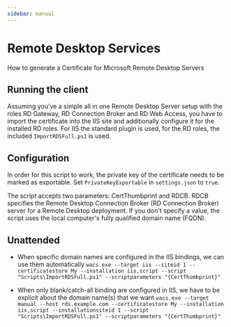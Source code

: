 ```yaml
---
sidebar: manual
---
```


# Remote Desktop Services
How to generate a Certificate for Microsoft Remote Desktop Servers

## Running the client
Assuming you've a simple all in one Remote Desktop Server setup with the roles RD Gateway, 
RD Connection Broker and RD Web Access, you have to import the certificate into the IIS 
site and additionally configure it for the installed RD roles. For IIS the standard plugin 
is used, for the RD roles, the included `ImportRDSFull.ps1` is used.

## Configuration
In order for this script to work, the private key of the certificate needs to be marked 
as exportable. Set `PrivateKeyExportable` in `settings.json` to `true`.

The script accepts two parameters: CertThumbprint and RDCB. RDCB specifies the Remote Desktop 
Connection Broker (RD Connection Broker) server for a Remote Desktop deployment. If you 
don't specify a value, the script uses the local computer's fully qualified domain name (FQDN).

## Unattended
- When specific domain names are configured in the IIS bindings, we can use them automatically
`wacs.exe --target iis --siteid 1 --certificatestore My --installation iis,script --script "Scripts\ImportRDSFull.ps1" --scriptparameters "{CertThumbprint}"`

- When only blank/catch-all binding are configured in IIS, we have to be explicit about the domain name(s) that we want
`wacs.exe --target manual --host rds.example.com --certificatestore My --installation iis,script --installationsiteid 1 --script "Scripts\ImportRDSFull.ps1" --scriptparameters "{CertThumbprint}"`
